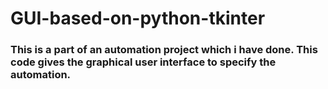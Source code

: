 # GUI-based-on-python-tkinter

###  This is a part of an automation project which i have done. This code gives the graphical user interface to specify the automation.
